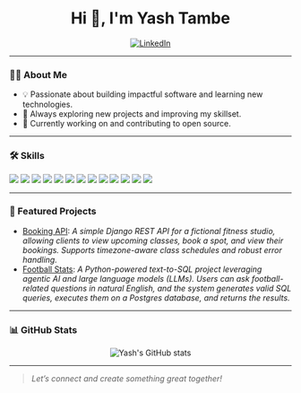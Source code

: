 <!-- Banner or greeting -->
<h1 align="center">Hi 👋, I'm Yash Tambe</h1>
<p align="center">
  <a href="https://www.linkedin.com/in/yash-tambe-2985a2195/" target="_blank">
    <img src="https://img.shields.io/badge/LinkedIn-blue?logo=linkedin&logoColor=white" alt="LinkedIn"/>
  </a>
</p>

---

### 👨‍💻 About Me

- 💡 Passionate about building impactful software and learning new technologies.
- 🚀 Always exploring new projects and improving my skillset.
- 🌱 Currently working on and contributing to open source.

---

### 🛠️ Skills

<p>
  <img src="https://img.shields.io/badge/Python-3776AB?style=for-the-badge&logo=python&logoColor=white"/>
  <img src="https://img.shields.io/badge/JavaScript-F7DF1E?style=for-the-badge&logo=javascript&logoColor=black"/>
  <img src="https://img.shields.io/badge/React-20232A?style=for-the-badge&logo=react&logoColor=61DAFB"/>
  <img src="https://img.shields.io/badge/Node.js-339933?style=for-the-badge&logo=nodedotjs&logoColor=white"/>
  <img src="https://img.shields.io/badge/Git-F05032?style=for-the-badge&logo=git&logoColor=white"/>
  <img src="https://img.shields.io/badge/Django-092E20?style=for-the-badge&logo=django&logoColor=white"/>
  <img src="https://img.shields.io/badge/Django%20REST-092E20?style=for-the-badge&logo=django&logoColor=white"/>
  <img src="https://img.shields.io/badge/FastAPI-009688?style=for-the-badge&logo=fastapi&logoColor=white"/>
  <img src="https://img.shields.io/badge/Streamlit-FF4B4B?style=for-the-badge&logo=streamlit&logoColor=white"/>
  <img src="https://img.shields.io/badge/PostgreSQL-4169E1?style=for-the-badge&logo=postgresql&logoColor=white"/>
  <img src="https://img.shields.io/badge/LLMs-800080?style=for-the-badge&logo=OpenAI&logoColor=white"/>
  <img src="https://img.shields.io/badge/Agentic%20AI-FF9800?style=for-the-badge"/>
  <img src="https://img.shields.io/badge/Chatbot-00897B?style=for-the-badge"/>
  <!-- Add/remove badges as appropriate -->
</p>

---

### 📌 Featured Projects

- [Booking API](https://github.com/yashtambe09/fitness-booking-api): _A simple Django REST API for a fictional fitness studio, allowing clients to view upcoming classes, book a spot, and view their bookings. Supports timezone-aware class schedules and robust error handling._
- [Football Stats](https://github.com/yashtambe09/football-stats): _A Python-powered text-to-SQL project leveraging agentic AI and large language models (LLMs). Users can ask football-related questions in natural English, and the system generates valid SQL queries, executes them on a Postgres database, and returns the results._

---

### 📊 GitHub Stats

<p align="center">
  <img src="https://github-readme-stats.vercel.app/api?username=yashtambe09&show_icons=true&theme=default" alt="Yash's GitHub stats" />
</p>

---

> _Let’s connect and create something great together!_
